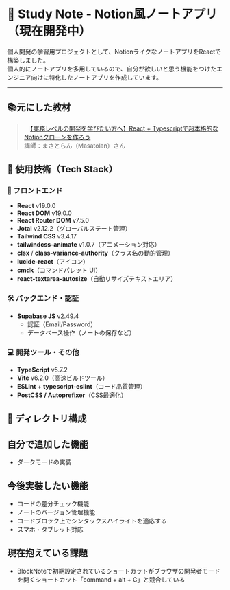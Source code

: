 # 📝 Study Note - Notion風ノートアプリ（現在開発中）

個人開発の学習用プロジェクトとして、NotionライクなノートアプリをReactで構築しました。  
個人的にノートアプリを多用しているので、自分が欲しいと思う機能をつけたエンジニア向けに特化したノートアプリを作成しています。

---
## 📚元にした教材
>　[【実務レベルの開発を学びたい方へ】React + Typescriptで超本格的なNotionクローンを作ろう](https://www.udemy.com/course/react-notion-clone/?couponCode=25BBPMXPLOYCTRL)<br>講師：まさとらん（Masatolan）さん
## 🚀 使用技術（Tech Stack）

### 🔷 フロントエンド

- **React** v19.0.0  
- **React DOM** v19.0.0  
- **React Router DOM** v7.5.0  
- **Jotai** v2.12.2（グローバルステート管理）  
- **Tailwind CSS** v3.4.17  
- **tailwindcss-animate** v1.0.7（アニメーション対応）  
- **clsx** / **class-variance-authority**（クラス名の動的管理）  
- **lucide-react**（アイコン）  
- **cmdk**（コマンドパレット UI）  
- **react-textarea-autosize**（自動リサイズテキストエリア）

### 🛠️ バックエンド・認証

- **Supabase JS** v2.49.4  
  - 認証（Email/Password）
  - データベース操作（ノートの保存など）

### 💻 開発ツール・その他

- **TypeScript** v5.7.2  
- **Vite** v6.2.0（高速ビルドツール）  
- **ESLint** + **typescript-eslint**（コード品質管理）  
- **PostCSS / Autoprefixer**（CSS最適化）


## 📂 ディレクトリ構成


## 自分で追加した機能
- ダークモードの実装

## 今後実装したい機能
- コードの差分チェック機能
- ノートのバージョン管理機能
- コードブロック上でシンタックスハイライトを適応する
- スマホ・タブレット対応
## 現在抱えている課題
- BlockNoteで初期設定されているショートカットがブラウザの開発者モードを開くショートカット「command + alt + C」と競合している
